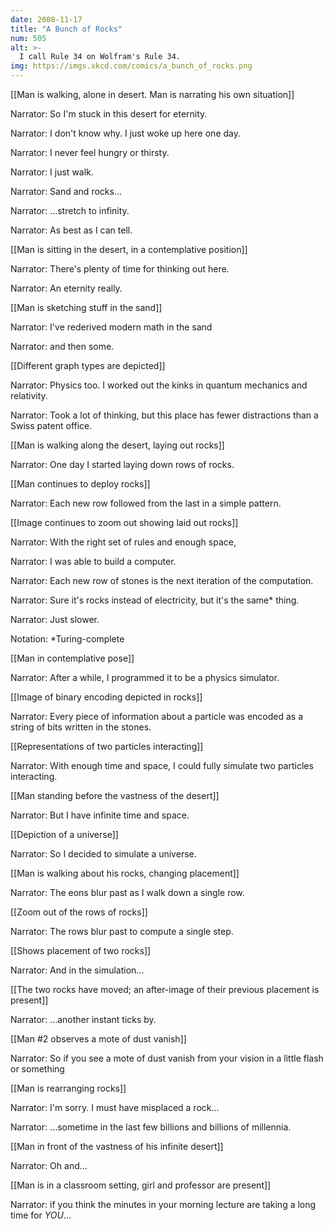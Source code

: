 ```yaml
---
date: 2008-11-17
title: "A Bunch of Rocks"
num: 505
alt: >-
  I call Rule 34 on Wolfram's Rule 34.
img: https://imgs.xkcd.com/comics/a_bunch_of_rocks.png
---
```

[[Man is walking, alone in desert.  Man is narrating his own situation]]

Narrator: So I'm stuck in this desert for eternity.

Narrator: I don't know why. I just woke up here one day.

Narrator: I never feel hungry or thirsty.

Narrator: I just walk.

Narrator: Sand and rocks...

Narrator: ...stretch to infinity.

Narrator: As best as I can tell.

[[Man is sitting in the desert, in a contemplative position]]

Narrator: There's plenty of time for thinking out here.

Narrator: An eternity really.

[[Man is sketching stuff in the sand]]

Narrator: I've rederived modern math in the sand

Narrator: and then some.

[[Different graph types are depicted]]

Narrator: Physics too.  I worked out the kinks in quantum mechanics and relativity.

Narrator: Took a lot of thinking, but this place has fewer distractions than a Swiss patent office.

[[Man is walking along the desert, laying out rocks]]

Narrator: One day I started laying down rows of rocks.

[[Man continues to deploy rocks]]

Narrator: Each new row followed from the last in a simple pattern.

[[Image continues to zoom out showing laid out rocks]]

Narrator: With the right set of rules and enough space,

Narrator: I was able to build a computer.

Narrator: Each new row of stones is the next iteration of the computation.

Narrator: Sure it's rocks instead of electricity, but it's the same* thing.

Narrator: Just slower.

Notation: *Turing-complete

[[Man in contemplative pose]]

Narrator: After a while, I programmed it to be a physics simulator.

[[Image of binary encoding depicted in rocks]]

Narrator: Every piece of information about a particle was encoded as a string of bits written in the stones.

[[Representations of two particles interacting]]

Narrator: With enough time and space, I could fully simulate two particles interacting.

[[Man standing before the vastness of the desert]]

Narrator: But I have infinite time and space.

[[Depiction of a universe]]

Narrator: So I decided to simulate a universe.

[[Man is walking about his rocks, changing placement]]

Narrator: The eons blur past as I walk down a single row.

[[Zoom out of the rows of rocks]]

Narrator: The rows blur past to compute a single step.

[[Shows placement of two rocks]]

Narrator: And in the simulation...

[[The two rocks have moved; an after-image of their previous placement is present]]

Narrator: ...another instant ticks by.

[[Man #2 observes a mote of dust vanish]]

Narrator: So if you see a mote of dust vanish from your vision in a little flash or something

[[Man is rearranging rocks]]

Narrator: I'm sorry. I must have misplaced a rock...

Narrator: ...sometime in the last few billions and billions of millennia. 

[[Man in front of the vastness of his infinite desert]]

Narrator: Oh and...

[[Man is in a classroom setting, girl and professor are present]]

Narrator: if you think the minutes in your morning lecture are taking a long time for _YOU_...

